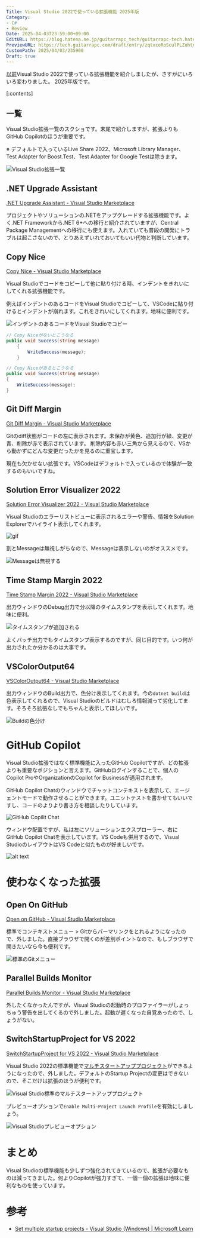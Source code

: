 ```yaml
---
Title: Visual Studio 2022で使っている拡張機能 2025年版
Category:
- C#
- Review
Date: 2025-04-03T23:59:00+09:00
EditURL: https://blog.hatena.ne.jp/guitarrapc_tech/guitarrapc-tech.hatenablog.com/atom/entry/6802418398370754326
PreviewURL: https://tech.guitarrapc.com/draft/entry/zqtxcoRoSculPLZuhtnI64w8VpY
CustomPath: 2025/04/03/235900
Draft: true
---
```


[以前](https://tech.guitarrapc.com/entry/2022/10/27/023608)Visual Studio 2022で使っている拡張機能を紹介しましたが、さすがにいろいろ変わりました。
2025年版です。

[:contents]

## 一覧

Visual Studio拡張一覧のスクショです。末尾で紹介しますが、拡張よりもGitHub Copilotのほうが重要です。

※ デフォルトで入っているLive Share 2022、Microsoft Library Manager、Test Adapter for Boost.Test、Test Adapter for Google Testは除きます。

![Visual Studio拡張一覧](image.png)


## .NET Upgrade Assistant

[.NET Upgrade Assistant - Visual Studio Marketplace](https://marketplace.visualstudio.com/items?itemName=ms-dotnettools.upgradeassistant)

プロジェクトやソリューションの.NETをアップグレードする拡張機能です。よく.NET Frameworkから.NET 6+への移行と紹介されていますが、Central Package Managementへの移行にも使えます。入れていても普段の開発にトラブルは起こさないので、とりあえずいれておいてもいい代物と判断しています。

## Copy Nice

[Copy Nice - Visual Studio Marketplace](https://marketplace.visualstudio.com/items?itemName=MadsKristensen.CopyNice)

Visual Studioでコードをコピーして他に貼り付ける時、インデントをきれいにしてくれる拡張機能です。

例えばインデントのあるコードをVisual Studioでコピーして、VSCodeに貼り付けるとインデントが崩れます。これをきれいにしてくれます。地味に便利です。

![インデントのあるコードをVisual Studioでコピー](image-1.png)

```cs
// Copy Niceがないとこうなる
public void Success(string message)
    {
        WriteSuccess(message);
    }

// Copy Niceがあるとこうなる
public void Success(string message)
{
    WriteSuccess(message);
}
```

## Git Diff Margin

[Git Diff Margin - Visual Studio Marketplace](https://marketplace.visualstudio.com/items?itemName=LaurentKempe.GitDiffMargin)

Gitのdiff状態がコードの左に表示されます。未保存が黄色、追加行が緑、変更が青、削除が赤で表示されています。
削除内容も赤い三角から見えるので、VSから動かずにどんな変更だったかを見るのに重宝します。

現在も欠かせない拡張です。VSCodeはデフォルトで入っているので体験が一致するのもいいですね。

## Solution Error Visualizer 2022

[Solution Error Visualizer 2022 - Visual Studio Marketplace](https://marketplace.visualstudio.com/items?itemName=VisualStudioPlatformTeam.SolutionErrorVisualizer2022)

Visual Studioのエラーリストビューに表示されるエラーや警告、情報をSolution Explorerでハイライト表示してくれます。

![gif](https://visualstudioplatformteam.gallerycdn.vsassets.io/extensions/visualstudioplatformteam/solutionerrorvisualizer2022/17.0/1649440970139/sfilter.gif)

割とMessageは無視しがちなので、Messageは表示しないのがオススメです。

![Messageは無視する](image-2.png)

## Time Stamp Margin 2022

[Time Stamp Margin 2022 - Visual Studio Marketplace](https://marketplace.visualstudio.com/items?itemName=VisualStudioPlatformTeam.TimeStampMargin2022)

出力ウィンドウのDebug出力で分以降のタイムスタンプを表示してくれます。地味に便利。

![タイムスタンプが追加される](image-3.png)

よくバッチ出力でもタイムスタンプ表示するのですが、同じ目的です。いつ何が出力されたか分かるのは大事です。

## VSColorOutput64

[VSColorOutput64 - Visual Studio Marketplace](https://marketplace.visualstudio.com/items?itemName=MikeWard-AnnArbor.VSColorOutput64)

出力ウィンドウのBuild出力で、色分け表示してくれます。今の`dotnet build`は色表示してくれるので、Visual Studioのビルドはむしろ情報減って劣化してます。そろそろ拡張なしでもちゃんと表示してほしいです。

![Buildの色分け](image-4.png)

# GitHub Copilot

Visual Studio拡張ではなく標準機能に入ったGitHub Copilotですが、どの拡張よりも重要なポジションと言えます。GitHubログインすることで、個人のCopilot ProやOrganizationのCopilot for Businessが適用されます。

GitHub Copilot Chatのウィンドウでチャットコンテキストを表示して、エージェントモードで動作させることができます。ユニットテストを書かせてもいいですし、コードのよりより書き方を相談したりしています。

![GitHub Copilit Chat](image-5.png)

ウィンドウ配置ですが、私は左にソリューションエクスプローラー、右にGitHub Copilot Chatを表示しています。VS Codeも併用するので、Visual StudioのレイアウトはVS Codeと似たものが好ましいです。

![alt text](image-6.png)

# 使わなくなった拡張

## Open On GitHub

[Open on GitHub - Visual Studio Marketplace](https://marketplace.visualstudio.com/items?itemName=neuecc.OpenonGitHub)

標準でコンテキストメニュー > Gitからパーマリンクをとれるようになったので、外しました。直接ブラウザで開くのが差別ポイントなので、もしブラウザで開きたいなら今も便利です。

![標準のGitメニュー](image-7.png)

## Parallel Builds Monitor

[Parallel Builds Monitor - Visual Studio Marketplace](https://marketplace.visualstudio.com/items?itemName=ivson4.ParallelBuildsMonitor-18691)

外したくなかったんですが、Visual Studioの起動時のプロファイラーがしょっちゅう警告を出してくるので外しました。起動が遅くなった自覚あったので、しょうがない。


## SwitchStartupProject for VS 2022

[SwitchStartupProject for VS 2022 - Visual Studio Marketplace](https://marketplace.visualstudio.com/items?itemName=vs-publisher-141975.SwitchStartupProjectForVS2022)

Visual Studio 2022の標準機能で[マルチスタートアッププロジェクト](https://learn.microsoft.com/en-us/visualstudio/ide/how-to-set-multiple-startup-projects?view=vs-2022)ができるようになったので、外しました。デフォルトのStartup Projectの変更はできないので、そこだけは拡張のほうが便利です。

![Visual Studio標準のマルチスタートアッププロジェクト](image-8.png)

プレビューオプションで`Enable Multi-Project Launch Profile`を有効にしましょう。

![Visual Studioプレビューオプション](image-9.png)

# まとめ

Visual Studioの標準機能も少しずつ強化されてきているので、拡張が必要なものは減ってきました。何よりCopilotが強力すぎて、一個一個の拡張は地味に便利なものを使っています。

# 参考

* [Set multiple startup projects - Visual Studio (Windows) | Microsoft Learn](https://learn.microsoft.com/en-us/visualstudio/ide/how-to-set-multiple-startup-projects?view=vs-2022)

